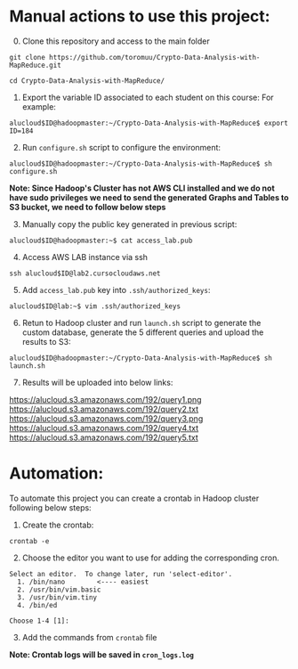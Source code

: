 # Manual actions to use this project:

0. Clone this repository and access to the main folder

```
git clone https://github.com/toromuu/Crypto-Data-Analysis-with-MapReduce.git

cd Crypto-Data-Analysis-with-MapReduce/
```

1. Export the variable ID associated to each student on this course:
For example:

```
alucloud$ID@hadoopmaster:~/Crypto-Data-Analysis-with-MapReduce$ export ID=184
```

2. Run `configure.sh` script to configure the environment:

```
alucloud$ID@hadoopmaster:~/Crypto-Data-Analysis-with-MapReduce$ sh configure.sh
```

**Note: Since Hadoop's Cluster has not AWS CLI installed and we do not have sudo privileges we need to send the generated Graphs and Tables to S3 bucket, we need to follow below steps**

3. Manually copy the public key generated in previous script:

```
alucloud$ID@hadoopmaster:~$ cat access_lab.pub
```

4. Access AWS LAB instance via ssh

```
ssh alucloud$ID@lab2.cursocloudaws.net
```

5. Add `access_lab.pub` key into `.ssh/authorized_keys`:

```
alucloud$ID@lab:~$ vim .ssh/authorized_keys 
```

6. Retun to Hadoop cluster and run `launch.sh` script to generate the custom database, generate the 5 different queries and upload the results to S3:

```
alucloud$ID@hadoopmaster:~/Crypto-Data-Analysis-with-MapReduce$ sh launch.sh
```

7. Results will be uploaded into below links:

https://alucloud.s3.amazonaws.com/192/query1.png
https://alucloud.s3.amazonaws.com/192/query2.txt
https://alucloud.s3.amazonaws.com/192/query3.png
https://alucloud.s3.amazonaws.com/192/query4.txt
https://alucloud.s3.amazonaws.com/192/query5.txt

# Automation:

To automate this project you can create a crontab in Hadoop cluster following below steps:

1. Create the crontab:

```
crontab -e
```

2. Choose the editor you want to use for adding the corresponding cron.

```
Select an editor.  To change later, run 'select-editor'.
  1. /bin/nano        <---- easiest
  2. /usr/bin/vim.basic
  3. /usr/bin/vim.tiny
  4. /bin/ed

Choose 1-4 [1]: 
```

3. Add the commands from `crontab` file

**Note: Crontab logs will be saved in `cron_logs.log`**
